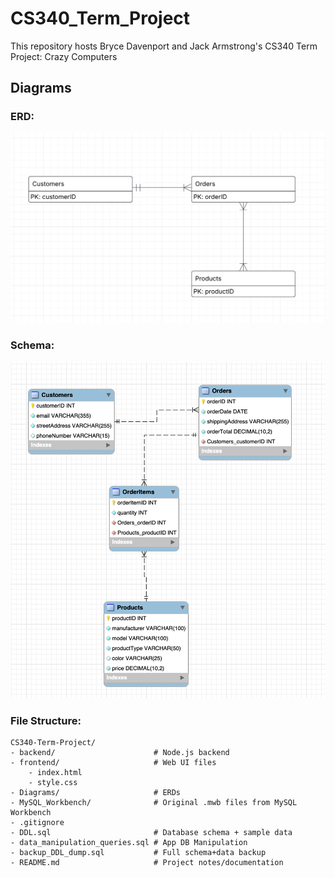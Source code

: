 # CS340_Term_Project

This repository hosts Bryce Davenport and Jack Armstrong's CS340 Term Project: Crazy Computers

## Diagrams

### ERD:
![Simple ERD Diagram](/Diagrams/PS2_ERD.png)

### Schema:
![Database Schema](/Diagrams/PS3_Schema.png)

### File Structure:
```
CS340-Term-Project/
- backend/                      # Node.js backend
- frontend/                     # Web UI files
    - index.html
    - style.css
- Diagrams/                     # ERDs
- MySQL_Workbench/              # Original .mwb files from MySQL Workbench
- .gitignore             
- DDL.sql                       # Database schema + sample data
- data_manipulation_queries.sql # App DB Manipulation 
- backup_DDL_dump.sql           # Full schema+data backup
- README.md                     # Project notes/documentation
```
